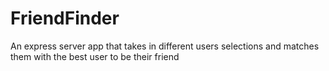 # FriendFinder
An express server app that takes in different users selections and matches them with the best user to be their friend
